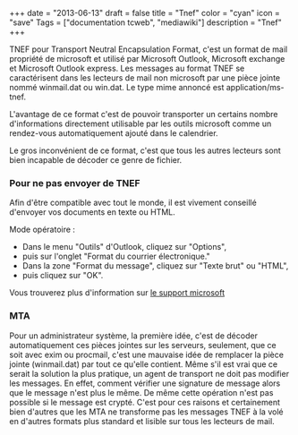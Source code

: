 +++
date = "2013-06-13"
draft = false
title = "Tnef"
color = "cyan"
icon = "save"
Tags = ["documentation tcweb", "mediawiki"]
description = "Tnef"
+++

TNEF pour Transport Neutral Encapsulation Format, c'est un format de
mail propriété de microsoft et utilisé par Microsoft Outlook, Microsoft
exchange et Microsoft Outlook express. Les messages au format TNEF se
caractérisent dans les lecteurs de mail non microsoft par une pièce
jointe nommé winmail.dat ou win.dat. Le type mime annoncé est
application/ms-tnef.

L'avantage de ce format c'est de pouvoir transporter un certains nombre
d'informations directement utilisable par les outils microsoft comme un
rendez-vous automatiquement ajouté dans le calendrier.

Le gros inconvénient de ce format, c'est que tous les autres lecteurs
sont bien incapable de décoder ce genre de fichier.

### Pour ne pas envoyer de TNEF

Afin d'être compatible avec tout le monde, il est vivement conseillé
d'envoyer vos documents en texte ou HTML.

Mode opératoire :

-   Dans le menu "Outils" d'Outlook, cliquez sur "Options",
-   puis sur l'onglet "Format du courrier électronique."
-   Dans la zone "Format du message", cliquez sur "Texte brut" ou
    "HTML",
-   puis cliquez sur "OK".

Vous trouverez plus d'information sur [le support
microsoft](http://support.microsoft.com/kb/290809)

### MTA

Pour un administrateur système, la première idée, c'est de décoder
automatiquement ces pièces jointes sur les serveurs, seulement, que ce
soit avec exim ou procmail, c'est une mauvaise idée de remplacer la
pièce jointe (winmail.dat) par tout ce qu'elle contient. Même s'il est
vrai que ce serait la solution la plus pratique, un agent de transport
ne doit pas modifier les messages. En effet, comment vérifier une
signature de message alors que le message n'est plus le même. De même
cette opération n'est pas possible si le message est crypté. C'est pour
ces raisons et certainement bien d'autres que les MTA ne transforme pas
les messages TNEF à la volé en d'autres formats plus standard et lisible
sur tous les lecteurs de mail.
